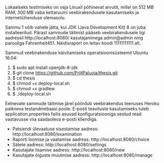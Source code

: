 Lokaalseks testimiseks on vaja Linuxil põhinevat arvutit, millel on 512 MB RAM, 300 MB vaba kettaruumi veebirakendusele kasutamiseks ja internetiühenduse olemasolu.

Sammu 1 võib vahele jätta, kui JDK (Java Development Kit) 8 on juba installeeritud. Pärast sammude täitmist pääseb veebirakendusele ligi aadressil http://localhost:8080/ kasutajanimega admin@admin ning parooliga Fahrenheit451. Näidisraport on leitav koodi 11111111111 alt.

Sammud veebirakenduse käivitamiseks operatsioonisüsteemil Ubuntu 16.04:

1. $ sudo apt install openjdk-8-jdk
2. $ git clone https://github.com/PriitPaluoja/thesis.git
3. $ cd thesis
4. $ chmod +x deploy-local.sh
5. $ chmod +x gradlew
6. $ ./deploy-local.sh

Eelnevate sammude täitmise järel pöördub veebirakendus teenuses Heroku paikneva testandmebaasi poole. E-posti teavituste kasutamiseks tuleb application.properties failis asuvad konfiguratsiooniga seotud read vastavusse viia saadaoleva e-posti kliendiga.

* Patsiendi ülevaatuse sisestamise aadress: http://localhost:8080/examination
* Raporti loomise ja vaatamise aadress: http://localhost:8080/choice 
* Sätete aadress: http://localhost:8080/settings
* Kasutajate lisamise aadress: http://localhost:8080/new
* Kasutajate õiguste muutmise aadress: http://localhost:8080/manage
